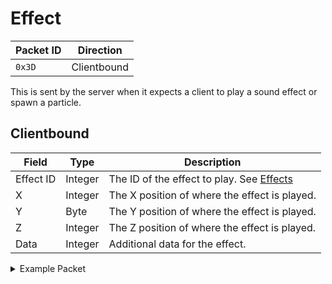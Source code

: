 # Effect
| Packet ID | Direction |
| --- | --- |
| `0x3D` | Clientbound |

This is sent by the server when it expects a client to play a sound effect or spawn a particle.

## Clientbound
| Field | Type | Description |
| --- | --- | --- |
| Effect ID | Integer | The ID of the effect to play. See [Effects](networking/effects.md) |
| X | Integer | The X position of where the effect is played.
| Y | Byte | The Y position of where the effect is played.
| Z | Integer | The Z position of where the effect is played.
| Data | Integer | Additional data for the effect.

<details>
    <summary>Example Packet</summary>

| Field | Value | 
| --- | --- |
| Effect ID | 1005 |
| X | 105 |
| Y | 72 |
| Z | 649 |
| Data | 2257 |
</details>
